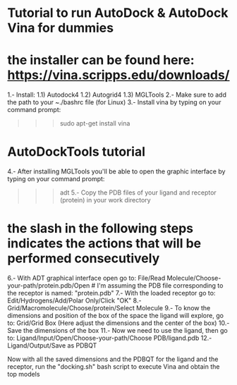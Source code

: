 # Tutorial to run AutoDock & AutoDock Vina for dummies
# the installer can be found here: https://vina.scripps.edu/downloads/ 
1.- Install:
    1.1) Autodock4
    1.2) Autogrid4
    1.3) MGLTools
2.- Make sure to add the path to your ~./bashrc file (for Linux)
3.- Install vina by typing on your command prompt:
>>> sudo apt-get install vina

# AutoDockTools tutorial
4.- After installing MGLTools you'll be able to open the graphic interface by typing on your command prompt:
>>> adt
5.- Copy the PDB files of your ligand and receptor (protein) in your work directory
# the slash in the following steps indicates the actions that will be performed consecutively
6.- With ADT graphical interface open go to:
File/Read Molecule/Choose-your-path/protein.pdb/Open  # I'm assuming the PDB file corresponding to the receptor is named: "protein.pdb"
7.- With the loaded receptor go to:
Edit/Hydrogens/Add/Polar Only/Click "OK"
8.- Grid/Macromolecule/Choose/protein/Select Molecule
9.- To know the dimensions and position of the box of the space the ligand will explore, go to:
Grid/Grid Box (Here adjust the dimensions and the center of the box)
10.- Save the dimensions of the box
11.- Now we need to use the ligand, then go to:
Ligand/Input/Open/Choose-your-path/Choose PDB/ligand.pdb
12.- Ligand/Output/Save as PDBQT

Now with all the saved dimensions and the PDBQT for the ligand and the receptor, run the "docking.sh" bash script to execute Vina and obtain the top models






